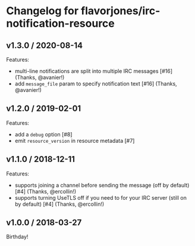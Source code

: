 # Changelog for flavorjones/irc-notification-resource

## v1.3.0 / 2020-08-14

Features:

* multi-line notifications are split into multiple IRC messages [#16] (Thanks, @avanier!)
* add `message_file` param to specify notification text [#16] (Thanks, @avanier!)


## v1.2.0 / 2019-02-01

Features:

* add a `debug` option [#8]
* emit `resource_version` in resource metadata [#7]


## v1.1.0 / 2018-12-11

Features:

* supports joining a channel before sending the message (off by default) [#4] (Thanks, @ercollin!)
* supports turning UseTLS off if you need to for your IRC server (still on by default) [#4] (Thanks, @ercollin!)


## v1.0.0 / 2018-03-27

Birthday!
